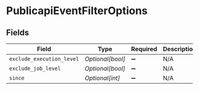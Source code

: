 # PublicapiEventFilterOptions


## Fields

| Field                     | Type                      | Required                  | Description               |
| ------------------------- | ------------------------- | ------------------------- | ------------------------- |
| `exclude_execution_level` | *Optional[bool]*          | :heavy_minus_sign:        | N/A                       |
| `exclude_job_level`       | *Optional[bool]*          | :heavy_minus_sign:        | N/A                       |
| `since`                   | *Optional[int]*           | :heavy_minus_sign:        | N/A                       |